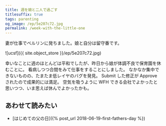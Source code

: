```yaml
---
title: 週を娘と二人で過ごす
titlesuffix: true
tags: parenting
og_image: /ep/5e207c72.jpg
permalink: /week-with-the-little-one
---
```


妻が仕事でベルリンに発ちました。娘と自分は留守番です。

![ucsf]({{ site.object_store }}/ep/5e207c72.jpg)

幸いなことに週のほとんどは平和でしたが、昨日から娘が体調不良で保育園を休むことに。
看病しつつ合間をみて仕事をすることにしました。
なかなか集中できないものの、たまたま低レイヤのバグを発見。
Submit した修正が Approve されたので成果的には満足。
空気を吸うように WFH できる会社でよかったと思いつつ、いま思えば休んでよかったかも。

## あわせて読みたい

- [はじめての父の日]({% post_url 2018-06-19-first-fathers-day %})
